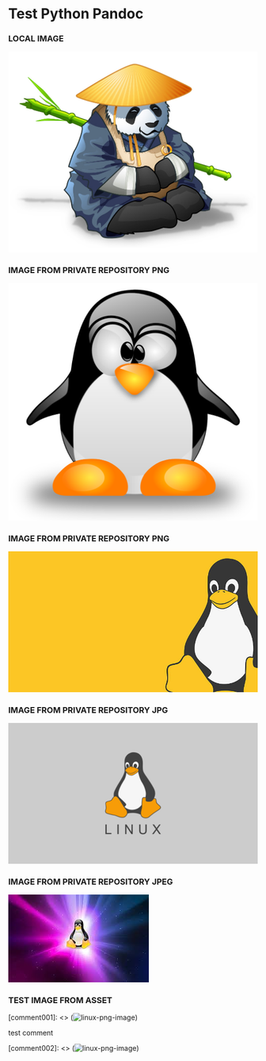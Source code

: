 # Test Python Pandoc


### LOCAL IMAGE

![image-from-local](../img/XenPanda.jpg)

### IMAGE FROM PRIVATE REPOSITORY PNG

![linux-png-image](https://raw.githubusercontent.com/lbrealdev/private-images/main/linux.png)

### IMAGE FROM PRIVATE REPOSITORY PNG

![linux-png-image](https://raw.githubusercontent.com/lbrealdev/private-images/main/linux-tux.png)

### IMAGE FROM PRIVATE REPOSITORY JPG

![linux-png-image](https://raw.githubusercontent.com/lbrealdev/private-images/main/linux-tux-minimalism.jpg)

### IMAGE FROM PRIVATE REPOSITORY JPEG

![linux-png-image](https://raw.githubusercontent.com/lbrealdev/private-images/main/linux-tux-cosmos.jpeg)


### TEST IMAGE FROM ASSET

[comment001]: <> (![linux-png-image](https://github.com/repo/images/main/asset/linux-tux-cosmos.jpeg))

test comment

[comment002]: <> (![linux-png-image](https://github.com/repo/images/main/asset/linux-tux-cosmos.jpeg))

